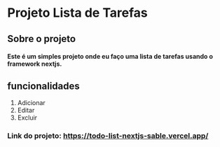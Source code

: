 # Projeto Lista de Tarefas

## Sobre o projeto

#### Este é um simples projeto onde eu faço uma lista de tarefas usando o framework nextjs.

## funcionalidades
<ol>
    <li>Adicionar</li>
    <li>Editar</li>
    <li>Excluir</li>
</ol>

### Link do projeto: https://todo-list-nextjs-sable.vercel.app/